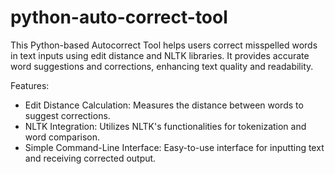# python-auto-correct-tool
This Python-based Autocorrect Tool helps users correct misspelled words in text inputs using edit distance and NLTK libraries. It provides accurate word suggestions and corrections, enhancing text quality and readability.

Features:
- Edit Distance Calculation: Measures the distance between words to suggest corrections.
- NLTK Integration: Utilizes NLTK's functionalities for tokenization and word comparison.
- Simple Command-Line Interface: Easy-to-use interface for inputting text and receiving corrected output.
